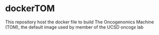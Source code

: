 # dockerTOM

This repository host the docker file to build The Oncogenomics Machine (TOM), the default image used by member of the UCSD oncogx lab
